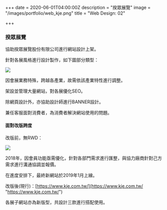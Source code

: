 +++
date = 2020-06-01T04:00:00Z
description = "揆眾展覽"
image = "/images/portfolio/web_kje.png"
title = "Web Design: 02"

+++
### 揆眾展覽

協助揆眾展覽股份有限公司進行網站設計上架。

針對各展風格進行設計製作，如下圖部分類型：

![](/images/portfolio/web_kje_03.png)

因會展業務特殊，跨越各產業，故需依該產業特性進行調整。

架設並管理大量網站，對各展優化SEO。

除網頁設計外，亦協助設計師進行BANNER設計。

兼任客服面對消費者，為消費者解決網站使用的問題。

#### 面對改版跨度

改版前，無RWD：

![](/images/web_kje_001.jpg)

2018年，因會員功能亟需優化，針對各部門需求進行匯整，與協力廠商針對己方需求進行溝通協調並報價。

在進度安排下，最終新網站於2019年1月上線。

改版後(現行)：[https://www.kje.com.tw/](https://www.kje.com.tw/ "https://www.kje.com.tw/")

各展子網站亦為新版型，共設計三款進行搭配使用。
